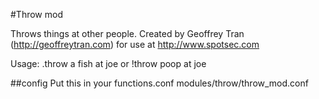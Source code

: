 #Throw mod

Throws things at other people.
Created by Geoffrey Tran (http://geoffreytran.com) for use at http://www.spotsec.com

Usage: 
.throw a fish at joe
or 
!throw poop at joe

##config
Put this in your functions.conf
modules/throw/throw_mod.conf
